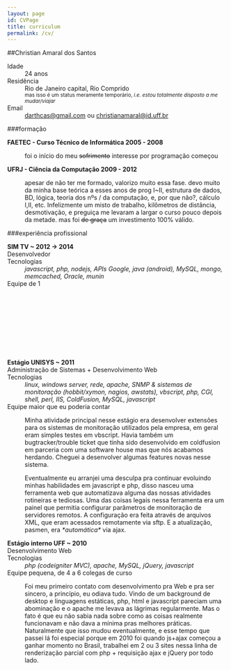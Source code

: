 ```yaml
---
layout: page
id: CVPage
title: curriculum
permalink: /cv/
---
```


##Christian Amaral dos Santos
<dl>
  <dt class='inline'>Idade</dt>
  <dd>
    <span id='birthday' data-timestamp='665706600679'>24 anos</span>
  </dd>
  <dt class='inline'>Residência</dt>
  <dd>Rio de Janeiro capital, Rio Comprido <br/>
    <div  class='wrapped'>
      <small id='noMap'>
        mas isso é um status meramente temporário, <em>i.e. estou totalmente disposto a me mudar/viajar</em>
      </small>
    </div>
    <a class='toggle full'></a>
  </dd>
  <dt class='inline'>Email</dt>
  <dd>
    <a href='mailto://darthcas@gmail.com' title='desculpa, eu tinha 14 anos'>darthcas@gmail.com</a> ou <a href='mailto://christianamaral@id.uff.br'>christianamaral@id.uff.br</a><br/>
  </dd>
</dl>


###formação
<dl>
  <dt><strong>FAETEC - Curso Técnico de Informática 2005 - 2008</strong></dt>
  <dd class='zip'>
    <p class='wrapped'>foi o início do meu <del>sofrimento</del> interesse por programação começou</p>
    <a class='toggle'></a>
  </dd>
  <dt><strong>UFRJ - Ciência da Computação 2009 - 2012</strong></dt>
  <dd class='zip'>
    <p class='wrapped'>
      apesar de não ter me formado, valorizo muito essa fase. devo muito da minha base teórica a esses anos
      de prog I~II, estrutura de dados, BD, lógica, teoria dos nºs / da computação, e, por que não?, cálculo I,II, etc.
      Infelizmente um misto de trabalho, kilômetros de distância, desmotivação, e preguiça me levaram a largar o curso pouco depois da metade.
      mas foi <del>de graça</del> um investimento 100% válido.
    </p>
    <a class='toggle'></a>
  </dd>
</dl>

###experiência profissional
<dl>
  <dt><strong>SIM TV ~ 2012 -> 2014</strong></dt>
  <dt>Desenvolvedor</dt>
  <dt class='inline'>Tecnologias</dt>
  <dd><em>javascript, php, nodejs, APIs Google, java (android), MySQL, mongo, memcached, Oracle, munin</em></dd>
  <dt>Equipe de 1</dt>
  <dd>
    <div class='wrapped'>
      <div id='carousel'>
        <div class='slide'>
          <div class='video'>
            <iframe data-src="https://www.youtube.com/embed/Vtxe7rXbeeg" frameborder="0" allowfullscreen></iframe>
          </div>
          <div class='caption'>
          </div>
        </div>
      </div>
    </div>
    <a class='toggle'></a>
  </dd>
</dl>

<dl>
  <dt><strong>Estágio UNISYS ~ 2011</strong></dt>
  <dt>Administração de Sistemas + Desenvolvimento Web</dt>
  <dt class='inline'>Tecnologias</dt>
  <dd><em>linux, windows server, rede, apache, SNMP & sistemas de monitoração (hobbit/xymon, nagios, awstats), vbscript, php, CGI, shell, perl, IIS, ColdFusion, MySQL, javascript</em></dd>
  <dt>Equipe maior que eu poderia contar</dt>
  <dd class='zip'>
    <div class='wrapped'>
      <p>
        Minha atividade principal nesse estágio era desenvolver extensões para os sistemas de monitoração utilizados pela empresa, em geral eram simples testes em vbscript. Havia também um bugtracker/trouble ticket
        que tinha sido desenvolvido em coldfusion em parceria com uma software house mas que nós acabamos herdando. Cheguei a
        desenvolver algumas features novas nesse sistema.
      </p>
      <p>
        Eventualmente eu arranjei uma desculpa pra continuar evoluindo minhas habilidades em javascript e php,
        disso nasceu uma ferramenta web que automatizava alguma das nossas atividades rotineiras e tediosas.
        Uma das coisas legais nessa ferramenta era um painel que permitia configurar parâmetros de
        monitoração de servidores remotos. A configuração era feita através de arquivos XML, que eram acessados
        remotamente via sftp. E a atualização, pasmen, era <em>*automática*</em> via ajax.
      </p>
    </div>
    <a class='toggle'></a>
  </dd>
</dl>

<dl>
  <dt><strong>Estágio interno UFF ~ 2010</strong></dt>
  <dt>Desenvolvimento Web</dt>
  <dt class='inline'>Tecnologias</dt>
  <dd><em>php (codeigniter MVC), apache, MySQL, jQuery, javascript</em></dd>
  <dt>Equipe pequena, de 4 a 6 colegas de curso</dt>
  <dd class='zip'>
    <p class='wrapped'>
      Foi meu primeiro contato com desenvolvimento pra Web e pra ser sincero, a princípio, eu odiava tudo.
      Vindo de um background de desktop e linguagens estáticas, php, html e javascript pareciam uma abominação
      e o apache me levava as lágrimas regularmente.
      Mas o fato é que eu não sabia nada sobre como as coisas realmente funcionavam e não dava a mínima pras
      melhores práticas. Naturalmente que isso mudou eventualmente, e esse tempo que passei lá foi especial porque em
      2010 foi quando js+ajax começou a ganhar momento no Brasil, trabalhei em 2 ou 3 sites nessa linha de
      renderização parcial com php + requisição ajax e jQuery por todo lado.
    </p>
    <a class='toggle'></a>
  </dd>
</dl>

<script src='/assets/js/cv.js'></script>